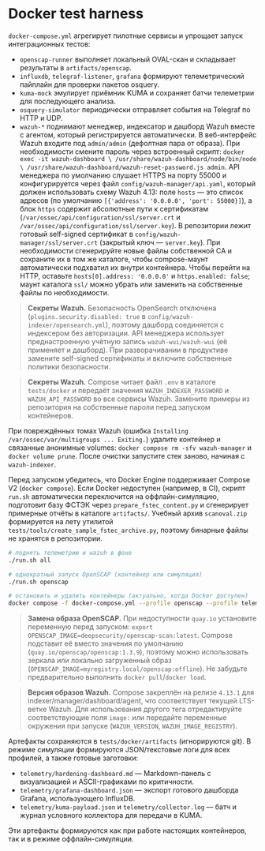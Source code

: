 # Docker test harness

`docker-compose.yml` агрегирует пилотные сервисы и упрощает запуск интеграционных тестов:

- `openscap-runner` выполняет локальный OVAL-скан и складывает результаты в `artifacts/openscap`.
- `influxdb`, `telegraf-listener`, `grafana` формируют телеметрический пайплайн для проверки пакетов osquery.
- `kuma-mock` эмулирует приёмник KUMA и сохраняет батчи телеметрии для последующего анализа.
- `osquery-simulator` периодически отправляет события на Telegraf по HTTP и UDP.
- `wazuh-*` поднимают менеджер, индексатор и дашборд Wazuh вместе с агентом, который
  регистрируется автоматически. В веб-интерфейс Wazuh входите под `admin/admin`
  (дефолтная пара от образа). При необходимости смените пароль через встроенный скрипт:
  `docker exec -it wazuh-dashboard \
  /usr/share/wazuh-dashboard/node/bin/node \
  /usr/share/wazuh-dashboard/wazuh-reset-password.js admin`.
  API менеджера по умолчанию слушает HTTPS на порту 55000 и конфигурируется через файл
  `config/wazuh-manager/api.yaml`, который должен использовать схему Wazuh 4.13: поле
  `hosts` — это список адресов (по умолчанию `[{'address': '0.0.0.0', 'port': 55000}]`),
  а блок `https` содержит абсолютные пути к сертификатам (`/var/ossec/api/configuration/ssl/server.crt`
  и `/var/ossec/api/configuration/ssl/server.key`). В репозитории лежит готовый self-signed
  сертификат в `config/wazuh-manager/ssl/server.crt` (закрытый ключ — `server.key`). При
  необходимости сгенерируйте новые файлы собственной CA и сохраните их в том же каталоге,
  чтобы compose-маунт автоматически подхватил их внутри контейнера. Чтобы перейти на HTTP,
  оставьте `hosts[0].address: '0.0.0.0'` и `https.enabled: false`; маунт каталога `ssl/`
  можно убрать или заменить на собственные файлы по необходимости.

> **Секреты Wazuh.** Безопасность OpenSearch отключена (`plugins.security.disabled: true` в
> `config/wazuh-indexer/opensearch.yml`), поэтому дашборд соединяется с индексером без
> авторизации. API менеджера использует преднастроенную учётную запись `wazuh-wui/wazuh-wui`
> (её применяет и дашборд). При разворачивании в продуктиве замените self-signed сертификаты
> и включите собственные политики безопасности.

> **Секреты Wazuh.** Compose читает файл `.env` в каталоге `tests/docker` и передаёт значения
> `WAZUH_INDEXER_PASSWORD` и `WAZUH_API_PASSWORD` во все сервисы Wazuh. Замените примеры из
> репозитория на собственные пароли перед запуском контейнеров.

  При повреждённых томах Wazuh (ошибка `Installing /var/ossec/var/multigroups ... Exiting.`)
  удалите контейнер и связанные анонимные volumes: `docker compose rm -sfv wazuh-manager`
  и `docker volume prune`. После очистки запустите стек заново, начиная с `wazuh-indexer`.

Перед запуском убедитесь, что Docker Engine поддерживает Compose V2 (`docker compose`). Если Docker недоступен (например, в CI),
скрипт `run.sh` автоматически переключится на оффлайн-симуляцию, подготовит базу ФСТЭК через `prepare_fstec_content.py` и сгенерирует примерные отчёты в каталоге `artifacts/`. Учебный архив `scanoval.zip` формируется на лету утилитой `tests/tools/create_sample_fstec_archive.py`, поэтому бинарные файлы не хранятся в репозитории.

```bash
# поднять телеметрию и wazuh в фоне
./run.sh all

# однократный запуск OpenSCAP (контейнер или симуляция)
./run.sh openscap

# остановить и удалить контейнеры (актуально, когда Docker доступен)
docker compose -f docker-compose.yml --profile openscap --profile telemetry --profile wazuh down
```

> **Замена образа OpenSCAP.** При недоступности `quay.io` установите переменную перед запуском: `export OPENSCAP_IMAGE=deepsecurity/openscap-scan:latest`. Compose подставит её вместо значения по умолчанию (`quay.io/openscap/openscap:1.3.9`), поэтому можно использовать зеркала или локально загруженный образ (`OPENSCAP_IMAGE=myregistry.local/openscap:offline`). Не забудьте предварительно выполнить `docker pull`/`docker load`.

> **Версия образов Wazuh.** Compose закреплён на релизе `4.13.1` для indexer/manager/dashboard/agent, что соответствует текущей LTS-ветке Wazuh. Для использования другого тега отредактируйте соответствующие поля `image:` или передайте переменные окружения при запуске (`WAZUH_VERSION`, `WAZUH_IMAGE_REGISTRY`).

Артефакты сохраняются в `tests/docker/artifacts` (игнорируются git). В режиме симуляции формируются JSON/текстовые логи для всех профилей, а также готовые заготовки:

- `telemetry/hardening-dashboard.md` — Markdown-панель с визуализацией и ASCII-графиками по критичности.
- `telemetry/grafana-dashboard.json` — экспорт готового дашборда Grafana, использующего InfluxDB.
- `telemetry/kuma-payload.json` и `telemetry/collector.log` — батч и журнал условного коллектора для передачи в KUMA.

Эти артефакты формируются как при работе настоящих контейнеров, так и в режиме оффлайн-симуляции.

